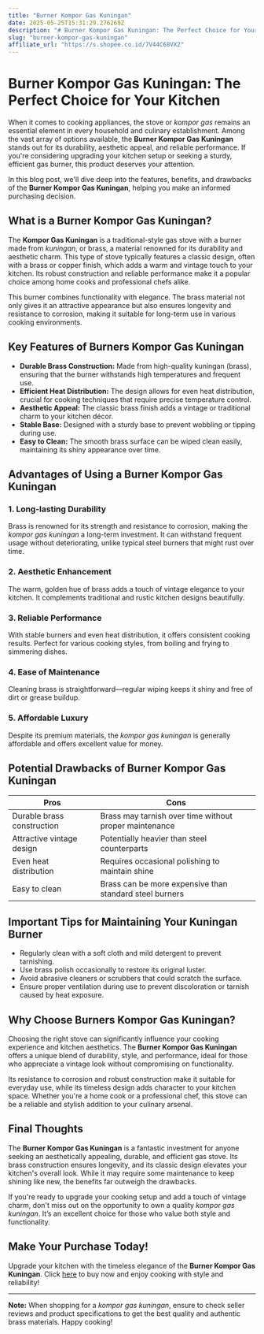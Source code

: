 ```yaml
---
title: "Burner Kompor Gas Kuningan"
date: 2025-05-25T15:31:29.276269Z
description: "# Burner Kompor Gas Kuningan: The Perfect Choice for Your Kitchen..."
slug: "burner-kompor-gas-kuningan"
affiliate_url: "https://s.shopee.co.id/7V44C68VX2"
---
```

# Burner Kompor Gas Kuningan: The Perfect Choice for Your Kitchen

When it comes to cooking appliances, the stove or *kompor gas* remains an essential element in every household and culinary establishment. Among the vast array of options available, the **Burner Kompor Gas Kuningan** stands out for its durability, aesthetic appeal, and reliable performance. If you're considering upgrading your kitchen setup or seeking a sturdy, efficient gas burner, this product deserves your attention.

In this blog post, we'll dive deep into the features, benefits, and drawbacks of the **Burner Kompor Gas Kuningan**, helping you make an informed purchasing decision.

## What is a Burner Kompor Gas Kuningan?

The **Kompor Gas Kuningan** is a traditional-style gas stove with a burner made from *kuningan*, or brass, a material renowned for its durability and aesthetic charm. This type of stove typically features a classic design, often with a brass or copper finish, which adds a warm and vintage touch to your kitchen. Its robust construction and reliable performance make it a popular choice among home cooks and professional chefs alike.

This burner combines functionality with elegance. The brass material not only gives it an attractive appearance but also ensures longevity and resistance to corrosion, making it suitable for long-term use in various cooking environments.

## Key Features of Burners Kompor Gas Kuningan

- **Durable Brass Construction:** Made from high-quality kuningan (brass), ensuring that the burner withstands high temperatures and frequent use.
- **Efficient Heat Distribution:** The design allows for even heat distribution, crucial for cooking techniques that require precise temperature control.
- **Aesthetic Appeal:** The classic brass finish adds a vintage or traditional charm to your kitchen décor.
- **Stable Base:** Designed with a sturdy base to prevent wobbling or tipping during use.
- **Easy to Clean:** The smooth brass surface can be wiped clean easily, maintaining its shiny appearance over time.

## Advantages of Using a Burner Kompor Gas Kuningan

### 1. **Long-lasting Durability**
Brass is renowned for its strength and resistance to corrosion, making the *kompor gas kuningan* a long-term investment. It can withstand frequent usage without deteriorating, unlike typical steel burners that might rust over time.

### 2. **Aesthetic Enhancement**
The warm, golden hue of brass adds a touch of vintage elegance to your kitchen. It complements traditional and rustic kitchen designs beautifully.

### 3. **Reliable Performance**
With stable burners and even heat distribution, it offers consistent cooking results. Perfect for various cooking styles, from boiling and frying to simmering dishes.

### 4. **Ease of Maintenance**
Cleaning brass is straightforward—regular wiping keeps it shiny and free of dirt or grease buildup.

### 5. **Affordable Luxury**
Despite its premium materials, the *kompor gas kuningan* is generally affordable and offers excellent value for money.

## Potential Drawbacks of Burner Kompor Gas Kuningan

| Pros | Cons |
|--------|--------|
| Durable brass construction | Brass may tarnish over time without proper maintenance |
| Attractive vintage design | Potentially heavier than steel counterparts |
| Even heat distribution | Requires occasional polishing to maintain shine |
| Easy to clean | Brass can be more expensive than standard steel burners |

## Important Tips for Maintaining Your Kuningan Burner

- Regularly clean with a soft cloth and mild detergent to prevent tarnishing.
- Use brass polish occasionally to restore its original luster.
- Avoid abrasive cleaners or scrubbers that could scratch the surface.
- Ensure proper ventilation during use to prevent discoloration or tarnish caused by heat exposure.

## Why Choose Burners Kompor Gas Kuningan?

Choosing the right stove can significantly influence your cooking experience and kitchen aesthetics. The **Burner Kompor Gas Kuningan** offers a unique blend of durability, style, and performance, ideal for those who appreciate a vintage look without compromising on functionality.

Its resistance to corrosion and robust construction make it suitable for everyday use, while its timeless design adds character to your kitchen space. Whether you're a home cook or a professional chef, this stove can be a reliable and stylish addition to your culinary arsenal.

## Final Thoughts

The **Burner Kompor Gas Kuningan** is a fantastic investment for anyone seeking an aesthetically appealing, durable, and efficient gas stove. Its brass construction ensures longevity, and its classic design elevates your kitchen's overall look. While it may require some maintenance to keep shining like new, the benefits far outweigh the drawbacks.

If you're ready to upgrade your cooking setup and add a touch of vintage charm, don't miss out on the opportunity to own a quality *kompor gas kuningan*. It’s an excellent choice for those who value both style and functionality.

## Make Your Purchase Today!

Upgrade your kitchen with the timeless elegance of the **Burner Kompor Gas Kuningan**. Click [here](https://s.shopee.co.id/7V44C68VX2) to buy now and enjoy cooking with style and reliability!

---

**Note:** When shopping for a *kompor gas kuningan*, ensure to check seller reviews and product specifications to get the best quality and authentic brass materials. Happy cooking!